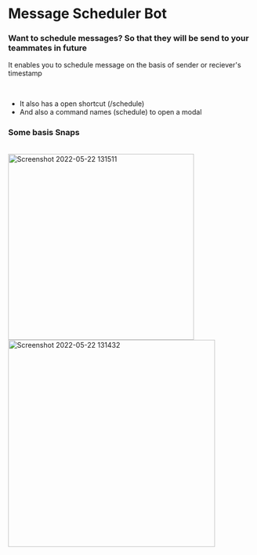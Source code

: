 # Message Scheduler Bot

<h3>Want to schedule messages? So that they will be send to your teammates in future</h3>

<p>It enables you to schedule message on the basis of sender or reciever's timestamp</p>
<br>

- It also has a open shortcut (/schedule)
- And also a command names (schedule) to open a modal

### Some basis Snaps

<br>

<img width="379" alt="Screenshot 2022-05-22 131511" src="https://user-images.githubusercontent.com/66239105/169684521-a9c07dc2-68a3-46d4-9387-b0bd380f99c8.png">
<img width="422" alt="Screenshot 2022-05-22 131432" src="https://user-images.githubusercontent.com/66239105/169684520-dc2d6a88-d329-49a5-8cb8-9e88918b6e0d.png">



